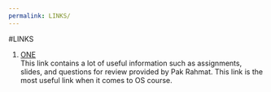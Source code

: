```yaml
---
permalink: LINKS/
---
```


#LINKS

1. [ONE](https://os.vlsm.org/)<br>
This link contains a lot of useful information such as assignments, slides, and questions for review provided by Pak Rahmat.
This link is the most useful link when it comes to OS course.
